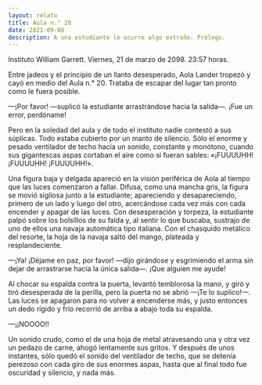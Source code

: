 ```yaml
---
layout: relato
title: Aula n.° 20
date: 2021-09-08
description: A una estudiante le ocurre algo extraño. Prólogo.
---
```


Instituto William Garrett. Viernes, 21 de marzo de 2098. 23:57 horas.

Entre jadeos y el principio de un llanto desesperado, Aola Lander tropezó y cayó en medio del Aula n.° 20. Trataba de escapar del lugar tan pronto como le fuera posible.

—¡Por favor! —suplicó la estudiante arrastrándose hacia la salida—. ¡Fue un error, perdóname!

Pero en la soledad del aula y de todo el instituto nadie contestó a sus súplicas. Todo estaba cubierto por un manto de silencio. Sólo el enorme y pesado ventilador de techo hacía un sonido, constante y monótono, cuando sus gigantescas aspas cortaban el aire como si fueran sables: «¡FUUUUHH! ¡FUUUUHH! ¡FUUUUHH!».

Una figura baja y delgada apareció en la visión periférica de Aola al tiempo que las luces comenzaron a fallar. Difusa, como una mancha gris, la figura se movió sigilosa junto a la estudiante; apareciendo y desapareciendo, primero de un lado y luego del otro, acercándose cada vez más con cada encender y apagar de las luces. Con desesperación y torpeza, la estudiante palpó sobre los bolsillos de su falda y, al sentir lo que buscaba, sustrajo de uno de ellos una navaja automática tipo italiana. Con el chasquido metálico del resorte, la hoja de la navaja saltó del mango, plateada y resplandeciente.

—¡Ya! ¡Déjame en paz, por favor! —dijo girándose y esgrimiendo el arma sin dejar de arrastrarse hacia la única salida—. ¡Que alguien me ayude!

Al chocar su espalda contra la puerta, levantó temblorosa la mano, y giró y tiró desesperada de la perilla, pero la puerta no se abrió —¡Te lo suplico!—. Las luces se apagaron para no volver a encenderse más, y justo entonces un dedo rígido y frío recorrió de arriba a abajo toda su espalda.

—¡¡NOOOO!! 

Un sonido crudo, como el de una hoja de metal atravesando una y otra vez un pedazo de carne, ahogó lentamente sus gritos. Y después de unos instantes, sólo quedó el sonido del ventilador de techo, que se detenía perezoso con cada giro de sus enormes aspas, hasta que al final todo fue oscuridad y silencio, y nada más.